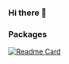 ### Hi there 👋

<!--
**maximenc/maximenc** is a ✨ _special_ ✨ repository because its `README.md` (this file) appears on your GitHub profile.

Here are some ideas to get you started:

- 🔭 I’m currently working on ...
- 🌱 I’m currently learning ...
- 👯 I’m looking to collaborate on ...
- 🤔 I’m looking for help with ...
- 💬 Ask me about ...
- 📫 How to reach me: ...
- 😄 Pronouns: ...
- ⚡ Fun fact: ...
-->

### Packages
 [![Readme Card](https://github-readme-stats.vercel.app/api/pin/?username=maximenc&repo=pycop)](https://github.com/maximenc/pycop)
